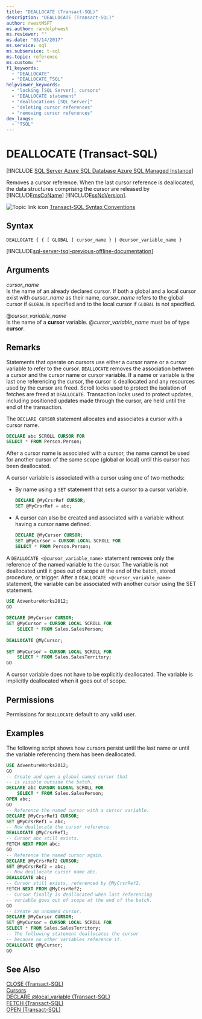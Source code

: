 ```yaml
---
title: "DEALLOCATE (Transact-SQL)"
description: "DEALLOCATE (Transact-SQL)"
author: rwestMSFT
ms.author: randolphwest
ms.reviewer: ""
ms.date: "03/14/2017"
ms.service: sql
ms.subservice: t-sql
ms.topic: reference
ms.custom: ""
f1_keywords:
  - "DEALLOCATE"
  - "DEALLOCATE_TSQL"
helpviewer_keywords:
  - "locking [SQL Server], cursors"
  - "DEALLOCATE statement"
  - "deallocations [SQL Server]"
  - "deleting cursor references"
  - "removing cursor references"
dev_langs:
  - "TSQL"
---
```

# DEALLOCATE (Transact-SQL)
[!INCLUDE [SQL Server Azure SQL Database Azure SQL Managed Instance](../../includes/applies-to-version/sql-asdb-asdbmi.md)]

  Removes a cursor reference. When the last cursor reference is deallocated, the data structures comprising the cursor are released by [!INCLUDE[msCoName](../../includes/msconame-md.md)] [!INCLUDE[ssNoVersion](../../includes/ssnoversion-md.md)].  
  
 ![Topic link icon](../../database-engine/configure-windows/media/topic-link.gif "Topic link icon") [Transact-SQL Syntax Conventions](../../t-sql/language-elements/transact-sql-syntax-conventions-transact-sql.md)  
  
## Syntax  
  
```syntaxsql
DEALLOCATE { { [ GLOBAL ] cursor_name } | @cursor_variable_name }  
```  
  
[!INCLUDE[sql-server-tsql-previous-offline-documentation](../../includes/sql-server-tsql-previous-offline-documentation.md)]

## Arguments
 *cursor_name*  
 Is the name of an already declared cursor. If both a global and a local cursor exist with *cursor_name* as their name, *cursor_name* refers to the global cursor if `GLOBAL` is specified and to the local cursor if `GLOBAL` is not specified.  
  
 @*cursor_variable_name*  
 Is the name of a **cursor** variable. @*cursor_variable_name* must be of type **cursor**.  
  
## Remarks  
Statements that operate on cursors use either a cursor name or a cursor variable to refer to the cursor. `DEALLOCATE` removes the association between a cursor and the cursor name or cursor variable. If a name or variable is the last one referencing the cursor, the cursor is deallocated and any resources used by the cursor are freed. Scroll locks used to protect the isolation of fetches are freed at `DEALLOCATE`. Transaction locks used to protect updates, including positioned updates made through the cursor, are held until the end of the transaction.  
  
The `DECLARE CURSOR` statement allocates and associates a cursor with a cursor name.  
  
```sql  
DECLARE abc SCROLL CURSOR FOR  
SELECT * FROM Person.Person;  
```  
  
After a cursor name is associated with a cursor, the name cannot be used for another cursor of the same scope (global or local) until this cursor has been deallocated.  
  
 A cursor variable is associated with a cursor using one of two methods:  
  
-   By name using a `SET` statement that sets a cursor to a cursor variable.  
  
    ```sql  
    DECLARE @MyCrsrRef CURSOR;  
    SET @MyCrsrRef = abc;  
    ```  
  
-   A cursor can also be created and associated with a variable without having a cursor name defined.  
  
    ```sql  
    DECLARE @MyCursor CURSOR;  
    SET @MyCursor = CURSOR LOCAL SCROLL FOR  
    SELECT * FROM Person.Person;  
    ```  
  
 A `DEALLOCATE <@cursor_variable_name>` statement removes only the reference of the named variable to the cursor. The variable is not deallocated until it goes out of scope at the end of the batch, stored procedure, or trigger. After a `DEALLOCATE <@cursor_variable_name>` statement, the variable can be associated with another cursor using the SET statement.  
  
```sql  
USE AdventureWorks2012;  
GO  
  
DECLARE @MyCursor CURSOR;  
SET @MyCursor = CURSOR LOCAL SCROLL FOR  
    SELECT * FROM Sales.SalesPerson;  
  
DEALLOCATE @MyCursor;  
  
SET @MyCursor = CURSOR LOCAL SCROLL FOR  
    SELECT * FROM Sales.SalesTerritory;  
GO  
```  
  
A cursor variable does not have to be explicitly deallocated. The variable is implicitly deallocated when it goes out of scope.  
  
## Permissions  
 Permissions for `DEALLOCATE` default to any valid user.  
  
## Examples  
 The following script shows how cursors persist until the last name or until the variable referencing them has been deallocated.  
  
```sql  
USE AdventureWorks2012;  
GO  
-- Create and open a global named cursor that  
-- is visible outside the batch.  
DECLARE abc CURSOR GLOBAL SCROLL FOR  
    SELECT * FROM Sales.SalesPerson;  
OPEN abc;  
GO  
-- Reference the named cursor with a cursor variable.  
DECLARE @MyCrsrRef1 CURSOR;  
SET @MyCrsrRef1 = abc;  
-- Now deallocate the cursor reference.  
DEALLOCATE @MyCrsrRef1;  
-- Cursor abc still exists.  
FETCH NEXT FROM abc;  
GO  
-- Reference the named cursor again.  
DECLARE @MyCrsrRef2 CURSOR;  
SET @MyCrsrRef2 = abc;  
-- Now deallocate cursor name abc.  
DEALLOCATE abc;  
-- Cursor still exists, referenced by @MyCrsrRef2.  
FETCH NEXT FROM @MyCrsrRef2;  
-- Cursor finally is deallocated when last referencing  
-- variable goes out of scope at the end of the batch.  
GO  
-- Create an unnamed cursor.  
DECLARE @MyCursor CURSOR;  
SET @MyCursor = CURSOR LOCAL SCROLL FOR  
SELECT * FROM Sales.SalesTerritory;  
-- The following statement deallocates the cursor  
-- because no other variables reference it.  
DEALLOCATE @MyCursor;  
GO  
```  
  
## See Also  
 [CLOSE &#40;Transact-SQL&#41;](../../t-sql/language-elements/close-transact-sql.md)   
 [Cursors](../../relational-databases/cursors.md)   
 [DECLARE @local_variable &#40;Transact-SQL&#41;](../../t-sql/language-elements/declare-local-variable-transact-sql.md)   
 [FETCH &#40;Transact-SQL&#41;](../../t-sql/language-elements/fetch-transact-sql.md)   
 [OPEN &#40;Transact-SQL&#41;](../../t-sql/language-elements/open-transact-sql.md)  
  
  
